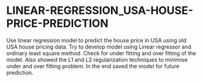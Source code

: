 # LINEAR-REGRESSION_USA-HOUSE-PRICE-PREDICTION
Use linear regression model to predict the house price in USA using old USA house pricing data. Try to develop model using Linear regressor and ordinary least square method. Check for under fitting and over fitting of the model. Also showed the L1 and L2 regularization techniques to minimise under and over fitting problem. In the end saved the model for future prediction.
